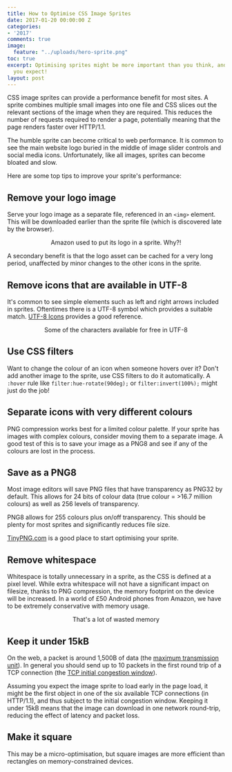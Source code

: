 ```yaml
---
title: How to Optimise CSS Image Sprites
date: 2017-01-20 00:00:00 Z
categories:
- '2017'
comments: true
image:
  feature: "../uploads/hero-sprite.png"
toc: true
excerpt: Optimising sprites might be more important than you think, and easier than
  you expect!
layout: post
---
```


CSS image sprites can provide a performance benefit for most sites.
A sprite combines multiple small images into one file and CSS slices out the relevant sections of the image when they are required.
This reduces the number of requests required to render a page, potentially meaning that the page renders faster over HTTP/1.1.

The humble sprite can become critical to web performance. It is common to see the main website logo buried in the middle of image slider controls and social media icons.
Unfortunately, like all images, sprites can become bloated and slow.

Here are some top tips to improve your sprite's performance:

## Remove your logo image

Serve your logo image as a separate file, referenced in an ```<img>``` element.
This will be downloaded earlier than the sprite file (which is discovered late by the browser).
<figure align="center">
<img style="max-width:50%;" class="resp" data-width="50" data-src="https://webperf.ninja/uploads/amazon-sprite.png" />
<figcaption>Amazon used to put its logo in a sprite. Why?!</figcaption>
</figure>

A secondary benefit is that the logo asset can be cached for a very long period, 
unaffected by minor changes to the other icons in the sprite.

## Remove icons that are available in UTF-8

It's common to see simple elements such as left and right arrows included in sprites.
Oftentimes there is a UTF-8 symbol which provides a suitable match. <a href="https://www.utf8icons.com/">UTF-8 Icons</a> provides a good reference.
<figure align="center">
<img style="max-width:50%;" class="resp" data-width="50" data-src="https://webperf.ninja/uploads/utf8-icons.png" />
<figcaption>Some of the characters available for free in UTF-8</figcaption>
</figure>

## Use CSS filters

Want to change the colour of an icon when someone hovers over it? Don't add another image to the sprite, use CSS filters to do it automatically.
A ```:hover``` rule like ```filter:hue-rotate(90deg);``` or ```filter:invert(100%);``` might just do the job!

## Separate icons with very different colours

PNG compression works best for a limited colour palette. If your sprite has images with complex colours, consider moving them to a separate image.
A good test of this is to save your image as a PNG8 and see if any of the colours are lost in the process.

## Save as a PNG8

Most image editors will save PNG files that have transparency as PNG32 by default.
This allows for 24 bits of colour data (true colour = >16.7 million colours) as well as 256 levels of transparency.

PNG8 allows for 255 colours plus on/off transparency. This should be plenty for most sprites and significantly reduces file size.

<a href="https://tinypng.com/">TinyPNG.com</a> is a good place to start optimising your sprite.

## Remove whitespace

Whitespace is totally unnecessary in a sprite, as the CSS is defined at a pixel level.
While extra whitespace will not have a significant impact on filesize, thanks to PNG compression, the memory footprint on the device will be increased.
In a world of £50 Android phones from Amazon, we have to be extremely conservative with memory usage.

<figure align="center">
<img style="max-width:50%;" class="resp" data-width="50" data-src="https://webperf.ninja/uploads/sprite-whitespace.png" />
<figcaption>That's a lot of wasted memory</figcaption>
</figure>

## Keep it under 15kB

On the web, a packet is around 1,500B of data (the [maximum transmission unit](https://en.m.wikipedia.org/wiki/Maximum_transmission_unit)). In general you should send up to 10 packets in the first round trip of a TCP connection (the [TCP initial congestion window](https://en.m.wikipedia.org/wiki/TCP_congestion_control#Congestion_window)).

Assuming you expect the image sprite to load early in the page load, it might be the first object in one of the six available TCP connections (in HTTP/1.1), and thus subject to the initial congestion window. Keeping it under 15kB means that the image can download in one network round-trip, reducing the effect of latency and packet loss.

## Make it square

This may be a micro-optimisation, but square images are more efficient than rectangles on memory-constrained devices.